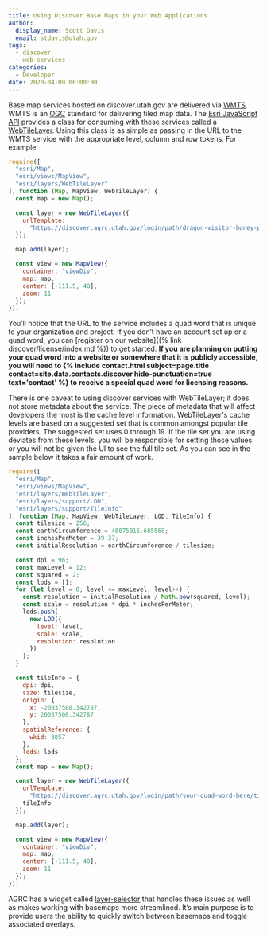 ```yaml
---
title: Using Discover Base Maps in your Web Applications
author:
  display_name: Scott Davis
  email: stdavis@utah.gov
tags:
  - discover
  - web services
categories:
  - Developer
date: 2020-04-09 00:00:00
---
```


Base map services hosted on discover.utah.gov are delivered via [WMTS](https://en.wikipedia.org/wiki/Web_Map_Tile_Service). WMTS is an [OGC](https://www.ogc.org/) standard for delivering tiled map data. The [Esri JavaScript API](https://developers.arcgis.com/javascript/) provides a class for consuming with these services called a [WebTileLayer](https://developers.arcgis.com/javascript/latest/api-reference/esri-layers-WebTileLayer.html). Using this class is as simple as passing in the URL to the WMTS service with the appropriate level, column and row tokens. For example:

```javascript
require([
  "esri/Map",
  "esri/views/MapView",
  "esri/layers/WebTileLayer"
], function (Map, MapView, WebTileLayer) {
  const map = new Map();

  const layer = new WebTileLayer({
    urlTemplate:
      "https://discover.agrc.utah.gov/login/path/dragon-visitor-honey-perfume/tiles/lite_basemap/{level}/{col}/{row}"
  });

  map.add(layer);

  const view = new MapView({
    container: "viewDiv",
    map: map,
    center: [-111.5, 40],
    zoom: 11
  });
});
```

You’ll notice that the URL to the service includes a quad word that is unique to your organization and project. If you don’t have an account set up or a quad word, you can [register on our website]({% link discover/license/index.md %}) to get started. **If you are planning on putting your quad word into a website or somewhere that it is publicly accessible, you will need to {% include contact.html subject=page.title contact=site.data.contacts.discover hide-punctuation=true text='contact' %} to receive a special quad word for licensing reasons.**

There is one caveat to using discover services with WebTileLayer; it does not store metadata about the service. The piece of metadata that will affect developers the most is the cache level information. WebTileLayer's cache levels are based on a suggested set that is common amongst popular tile providers. The suggested set uses 0 through 19. If the tile set you are using deviates from these levels, you will be responsible for setting those values or you will not be given the UI to see the full tile set. As you can see in the sample below it takes a fair amount of work.

```javascript
require([
  "esri/Map",
  "esri/views/MapView",
  "esri/layers/WebTileLayer",
  "esri/layers/support/LOD",
  "esri/layers/support/TileInfo"
], function (Map, MapView, WebTileLayer, LOD, TileInfo) {
  const tilesize = 256;
  const earthCircumference = 40075016.685568;
  const inchesPerMeter = 39.37;
  const initialResolution = earthCircumference / tilesize;

  const dpi = 96;
  const maxLevel = 12;
  const squared = 2;
  const lods = [];
  for (let level = 0; level <= maxLevel; level++) {
    const resolution = initialResolution / Math.pow(squared, level);
    const scale = resolution * dpi * inchesPerMeter;
    lods.push(
      new LOD({
        level: level,
        scale: scale,
        resolution: resolution
      })
    );
  }

  const tileInfo = {
    dpi: dpi,
    size: tilesize,
    origin: {
      x: -20037508.342787,
      y: 20037508.342787
    },
    spatialReference: {
      wkid: 3857
    },
    lods: lods
  };
  const map = new Map();

  const layer = new WebTileLayer({
    urlTemplate:
      "https://discover.agrc.utah.gov/login/path/your-quad-word-here/tiles/lite_basemap/{level}/{col}/{row}",
    tileInfo
  });

  map.add(layer);

  const view = new MapView({
    container: "viewDiv",
    map: map,
    center: [-111.5, 40],
    zoom: 11
  });
});
```

AGRC has a widget called [layer-selector](https://github.com/agrc-widgets/layer-selector) that handles these issues as well as makes working with basemaps more streamlined. It’s main purpose is to provide users the ability to quickly switch between basemaps and toggle associated overlays.
